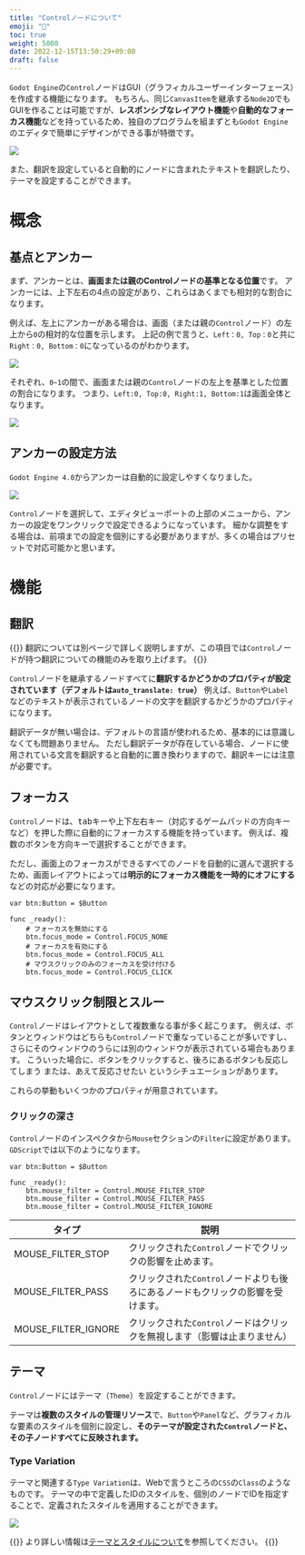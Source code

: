 ```yaml
---
title: "Controlノードについて"
emoji: "📌"
toc: true
weight: 5000
date: 2022-12-15T13:50:29+09:00
draft: false
---
```



`Godot Engine`の`Control`ノードはGUI（グラフィカルユーザーインターフェース）を作成する機能になります。
もちろん、同じ`CanvasItem`を継承する`Node2D`でもGUIを作ることは可能ですが、**レスポンシブなレイアウト機能**や**自動的なフォーカス機能**などを持っているため、独自のプログラムを組まずとも`Godot Engine`のエディタで簡単にデザインができる事が特徴です。

![](img/window_size2.gif#center-w100)

また、翻訳を設定していると自動的にノードに含まれたテキストを翻訳したり、テーマを設定することができます。


# 概念

## 基点とアンカー

まず、アンカーとは、**画面または親のControlノードの基準となる位置**です。
アンカーには、上下左右の4点の設定があり、これらはあくまでも相対的な割合になります。

例えば、左上にアンカーがある場合は、画面（または親の`Control`ノード）の左上から`0`の相対的な位置を示します。
上記の例で言うと、`Left：0, Top：0`と共に`Right：0, Bottom：0`になっているのがわかります。

![](img/2022-12-15-14-30-53.png)

それぞれ、`0~1`の間で、画面または親の`Control`ノードの左上を基準とした位置の割合になります。
つまり、`Left:0, Top:0, Right:1, Bottom:1`は画面全体となります。

![](img/2022-12-15-14-27-01.png)

## アンカーの設定方法

`Godot Engine 4.0`からアンカーは自動的に設定しやすくなりました。

![](img/2022-12-15-14-34-01.png#center)

`Control`ノードを選択して、エディタビューポートの上部のメニューから、アンカーの設定をワンクリックで設定できるようになっています。
細かな調整をする場合は、前項までの設定を個別にする必要がありますが、多くの場合はプリセットで対応可能かと思います。


# 機能

## 翻訳

{{<comment>}}
翻訳については別ページで詳しく説明しますが、この項目では`Control`ノードが持つ翻訳についての機能のみを取り上げます。
{{</comment>}}

`Control`ノードを継承するノードすべてに**翻訳するかどうかのプロパティが設定されています（デフォルトは`auto_translate: true`）**
例えば、`Button`や`Label`などのテキストが表示されているノードの文字を翻訳するかどうかのプロパティになります。

翻訳データが無い場合は、デフォルトの言語が使われるため、基本的には意識しなくても問題ありません。
ただし翻訳データが存在している場合、ノードに使用されている文言を翻訳すると自動的に置き換わりますので、翻訳キーには注意が必要です。

## フォーカス

`Control`ノードは、<kbd>tab</kbd>キーや上下左右キー（対応するゲームパッドの方向キーなど）を押した際に自動的にフォーカスする機能を持っています。
例えば、複数のボタンを方向キーで選択することができます。

ただし、画面上のフォーカスができるすべてのノードを自動的に選んで選択するため、画面レイアウトによっては**明示的にフォーカス機能を一時的にオフにする** などの対応が必要になります。

```gdscript
var btn:Button = $Button

func _ready():
    # フォーカスを無効にする
    btn.focus_mode = Control.FOCUS_NONE
    # フォーカスを有効にする
    btn.focus_mode = Control.FOCUS_ALL
    # マウスクリックのみのフォーカスを受け付ける
    btn.focus_mode = Control.FOCUS_CLICK
```

## マウスクリック制限とスルー

`Control`ノードはレイアウトとして複数重なる事が多く起こります。
例えば、ボタンとウィンドウはどちらも`Control`ノードで重なっていることが多いですし、さらにそのウィンドウのうらには別のウィンドウが表示されている場合もあります。
こういった場合に、ボタンをクリックすると、後ろにあるボタンも反応してしまう または、あえて反応させたい というシチュエーションがあります。

これらの挙動もいくつかのプロパティが用意されています。

### クリックの深さ

`Control`ノードのインスペクタから`Mouse`セクションの`Filter`に設定があります。
`GDScript`では以下のようになります。

```gdscript
var btn:Button = $Button

func _ready():
    btn.mouse_filter = Control.MOUSE_FILTER_STOP 
    btn.mouse_filter = Control.MOUSE_FILTER_PASS 
    btn.mouse_filter = Control.MOUSE_FILTER_IGNORE 
```

|タイプ|説明|
|---|---|
|MOUSE_FILTER_STOP|クリックされた`Control`ノードでクリックの影響を止めます。|
|MOUSE_FILTER_PASS|クリックされた`Control`ノードよりも後ろにあるノードもクリックの影響を受けます。|
|MOUSE_FILTER_IGNORE|クリックされた`Control`ノードはクリックを無視します（影響は止まりません）|

## テーマ

`Control`ノードにはテーマ（`Theme`）を設定することができます。

テーマは**複数のスタイルの管理リソース**で、`Button`や`Panel`など、グラフィカルな要素のスタイルを個別に設定し、**そのテーマが設定された`Control`ノードと、その子ノードすべてに反映されます。**

### Type Variation

テーマと関連する`Type Variation`は、Webで言うところの`CSS`の`Class`のようなものです。
テーマの中で定義したIDのスタイルを、個別のノードでIDを指定することで、定義されたスタイルを適用することができます。

![](img/2022-12-15-17-54-11.png)

{{<comment>}}
より詳しい情報は[テーマとスタイルについて](/reference/gui関連/テーマとスタイルについて)を参照してください。
{{</comment>}}